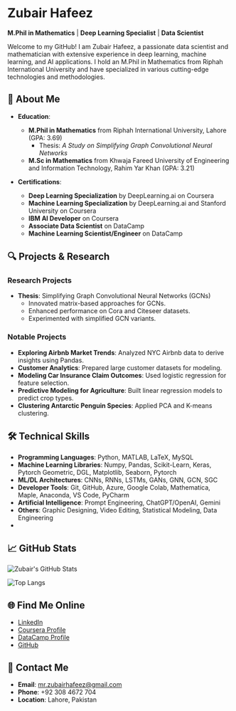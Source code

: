 # Zubair Hafeez

**M.Phil in Mathematics** | **Deep Learning Specialist** | **Data Scientist**

Welcome to my GitHub! I am Zubair Hafeez, a passionate data scientist and mathematician with extensive experience in deep learning, machine learning, and AI applications. I hold an M.Phil in Mathematics from Riphah International University and have specialized in various cutting-edge technologies and methodologies.

## 🧠 About Me

- **Education**:
  - **M.Phil in Mathematics** from Riphah International University, Lahore (GPA: 3.69)
    - Thesis: *A Study on Simplifying Graph Convolutional Neural Networks*
  - **M.Sc in Mathematics** from Khwaja Fareed University of Engineering and Information Technology, Rahim Yar Khan (GPA: 3.21)

- **Certifications**:
  - **Deep Learning Specialization** by DeepLearning.ai on Coursera
  - **Machine Learning Specialization** by DeepLearning.ai and Stanford University on Coursera
  - **IBM AI Developer** on Coursera
  - **Associate Data Scientist** on DataCamp
  - **Machine Learning Scientist/Engineer** on DataCamp

## 🔍 Projects & Research

### Research Projects
- **Thesis**: Simplifying Graph Convolutional Neural Networks (GCNs)
  - Innovated matrix-based approaches for GCNs.
  - Enhanced performance on Cora and Citeseer datasets.
  - Experimented with simplified GCN variants.

### Notable Projects
- **Exploring Airbnb Market Trends**: Analyzed NYC Airbnb data to derive insights using Pandas.
- **Customer Analytics**: Prepared large customer datasets for modeling.
- **Modeling Car Insurance Claim Outcomes**: Used logistic regression for feature selection.
- **Predictive Modeling for Agriculture**: Built linear regression models to predict crop types.
- **Clustering Antarctic Penguin Species**: Applied PCA and K-means clustering.

## 🛠️ Technical Skills

- **Programming Languages**: Python, MATLAB, LaTeX, MySQL
- **Machine Learning Libraries**: Numpy, Pandas, Scikit-Learn, Keras, Pytorch Geometric, DGL, Matplotlib, Seaborn, Pytorch
- **ML/DL Architectures**: CNNs, RNNs, LSTMs, GANs, GNN, GCN, SGC
- **Developer Tools**: Git, GitHub, Azure, Google Colab, Mathematica, Maple, Anaconda, VS Code, PyCharm
- **Artificial Intelligence**: Prompt Engineering, ChatGPT/OpenAI, Gemini
- **Others**: Graphic Designing, Video Editing, Statistical Modeling, Data Engineering
- 
## 📈 GitHub Stats

![Zubair's GitHub Stats](https://github-readme-stats.vercel.app/api?username=zubair-hafeez&show_icons=true&theme=radical)

![Top Langs](https://github-readme-stats.vercel.app/api/top-langs/?username=zubair-hafeez&layout=compact&theme=radical)


## 🌐 Find Me Online

- [LinkedIn](https://www.linkedin.com/in/zubair-hafeez/)
- [Coursera Profile](https://www.coursera.org/learner/zubair-hafeez)
- [DataCamp Profile](https://www.datacamp.com/portfolio/zubair-hafeez)
- [GitHub](https://github.com/zubair-hafeez)

## 📧 Contact Me

- **Email**: [mr.zubairhafeez@gmail.com](mailto:mr.zubairhafeez@gmail.com)
- **Phone**: +92 308 4672 704
- **Location**: Lahore, Pakistan

